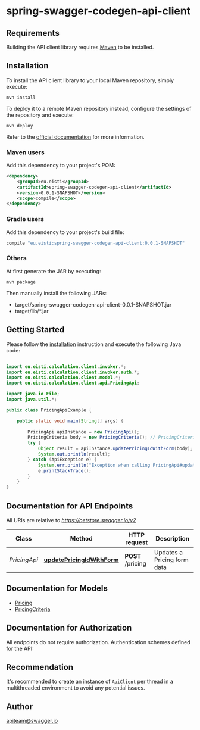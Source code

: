 # spring-swagger-codegen-api-client

## Requirements

Building the API client library requires [Maven](https://maven.apache.org/) to be installed.

## Installation

To install the API client library to your local Maven repository, simply execute:

```shell
mvn install
```

To deploy it to a remote Maven repository instead, configure the settings of the repository and execute:

```shell
mvn deploy
```

Refer to the [official documentation](https://maven.apache.org/plugins/maven-deploy-plugin/usage.html) for more information.

### Maven users

Add this dependency to your project's POM:

```xml
<dependency>
    <groupId>eu.eisti</groupId>
    <artifactId>spring-swagger-codegen-api-client</artifactId>
    <version>0.0.1-SNAPSHOT</version>
    <scope>compile</scope>
</dependency>
```

### Gradle users

Add this dependency to your project's build file:

```groovy
compile "eu.eisti:spring-swagger-codegen-api-client:0.0.1-SNAPSHOT"
```

### Others

At first generate the JAR by executing:

    mvn package

Then manually install the following JARs:

* target/spring-swagger-codegen-api-client-0.0.1-SNAPSHOT.jar
* target/lib/*.jar

## Getting Started

Please follow the [installation](#installation) instruction and execute the following Java code:

```java

import eu.eisti.calculation.client.invoker.*;
import eu.eisti.calculation.client.invoker.auth.*;
import eu.eisti.calculation.client.model.*;
import eu.eisti.calculation.client.api.PricingApi;

import java.io.File;
import java.util.*;

public class PricingApiExample {

    public static void main(String[] args) {
        
        PricingApi apiInstance = new PricingApi();
        PricingCriteria body = new PricingCriteria(); // PricingCriteria | ID of PricingId that needs to be updated
        try {
            Object result = apiInstance.updatePricingIdWithForm(body);
            System.out.println(result);
        } catch (ApiException e) {
            System.err.println("Exception when calling PricingApi#updatePricingIdWithForm");
            e.printStackTrace();
        }
    }
}

```

## Documentation for API Endpoints

All URIs are relative to *https://petstore.swagger.io/v2*

Class | Method | HTTP request | Description
------------ | ------------- | ------------- | -------------
*PricingApi* | [**updatePricingIdWithForm**](docs/PricingApi.md#updatePricingIdWithForm) | **POST** /pricing | Updates a Pricing form data


## Documentation for Models

 - [Pricing](docs/Pricing.md)
 - [PricingCriteria](docs/PricingCriteria.md)


## Documentation for Authorization

All endpoints do not require authorization.
Authentication schemes defined for the API:

## Recommendation

It's recommended to create an instance of `ApiClient` per thread in a multithreaded environment to avoid any potential issues.

## Author

apiteam@swagger.io


